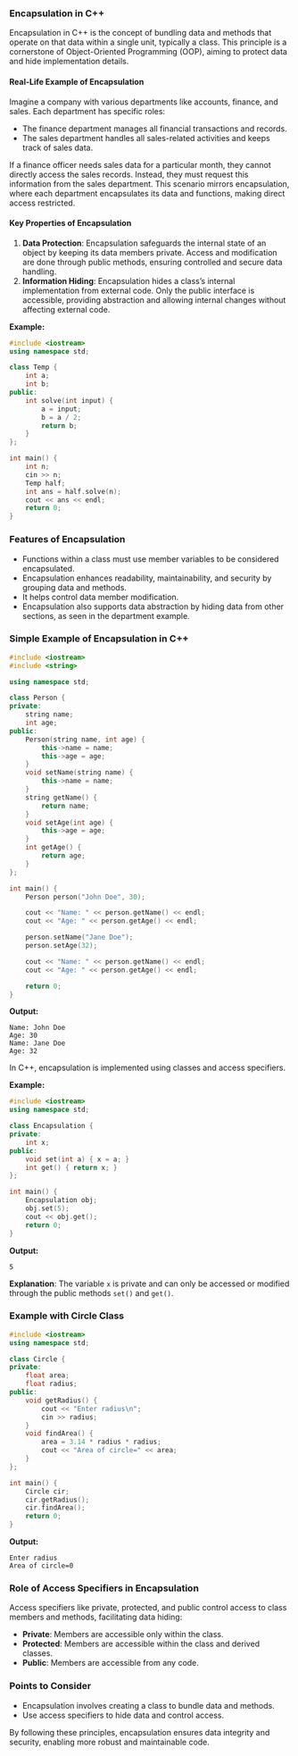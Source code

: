 ### Encapsulation in C++

Encapsulation in C++ is the concept of bundling data and methods that operate on that data within a single unit, typically a class. This principle is a cornerstone of Object-Oriented Programming (OOP), aiming to protect data and hide implementation details.

#### Real-Life Example of Encapsulation

Imagine a company with various departments like accounts, finance, and sales. Each department has specific roles:

- The finance department manages all financial transactions and records.
- The sales department handles all sales-related activities and keeps track of sales data.

If a finance officer needs sales data for a particular month, they cannot directly access the sales records. Instead, they must request this information from the sales department. This scenario mirrors encapsulation, where each department encapsulates its data and functions, making direct access restricted.

#### Key Properties of Encapsulation

1. **Data Protection**: Encapsulation safeguards the internal state of an object by keeping its data members private. Access and modification are done through public methods, ensuring controlled and secure data handling.
2. **Information Hiding**: Encapsulation hides a class’s internal implementation from external code. Only the public interface is accessible, providing abstraction and allowing internal changes without affecting external code.

**Example:**

```cpp
#include <iostream>
using namespace std;

class Temp {
    int a;
    int b;
public:
    int solve(int input) {
        a = input;
        b = a / 2;
        return b;
    }
};

int main() {
    int n;
    cin >> n;
    Temp half;
    int ans = half.solve(n);
    cout << ans << endl;
    return 0;
}
```

### Features of Encapsulation

- Functions within a class must use member variables to be considered encapsulated.
- Encapsulation enhances readability, maintainability, and security by grouping data and methods.
- It helps control data member modification.
- Encapsulation also supports data abstraction by hiding data from other sections, as seen in the department example.

### Simple Example of Encapsulation in C++

```cpp
#include <iostream>
#include <string>

using namespace std;

class Person {
private:
    string name;
    int age;
public:
    Person(string name, int age) {
        this->name = name;
        this->age = age;
    }
    void setName(string name) {
        this->name = name;
    }
    string getName() {
        return name;
    }
    void setAge(int age) {
        this->age = age;
    }
    int getAge() {
        return age;
    }
};

int main() {
    Person person("John Doe", 30);

    cout << "Name: " << person.getName() << endl;
    cout << "Age: " << person.getAge() << endl;

    person.setName("Jane Doe");
    person.setAge(32);

    cout << "Name: " << person.getName() << endl;
    cout << "Age: " << person.getAge() << endl;

    return 0;
}
```

**Output:**

```
Name: John Doe
Age: 30
Name: Jane Doe
Age: 32
```

In C++, encapsulation is implemented using classes and access specifiers.

**Example:**

```cpp
#include <iostream>
using namespace std;

class Encapsulation {
private:
    int x;
public:
    void set(int a) { x = a; }
    int get() { return x; }
};

int main() {
    Encapsulation obj;
    obj.set(5);
    cout << obj.get();
    return 0;
}
```

**Output:**

```
5
```

**Explanation**: The variable `x` is private and can only be accessed or modified through the public methods `set()` and `get()`.

### Example with Circle Class

```cpp
#include <iostream>
using namespace std;

class Circle {
private:
    float area;
    float radius;
public:
    void getRadius() {
        cout << "Enter radius\n";
        cin >> radius;
    }
    void findArea() {
        area = 3.14 * radius * radius;
        cout << "Area of circle=" << area;
    }
};

int main() {
    Circle cir;
    cir.getRadius();
    cir.findArea();
    return 0;
}
```

**Output:**

```
Enter radius
Area of circle=0
```

### Role of Access Specifiers in Encapsulation

Access specifiers like private, protected, and public control access to class members and methods, facilitating data hiding:

- **Private**: Members are accessible only within the class.
- **Protected**: Members are accessible within the class and derived classes.
- **Public**: Members are accessible from any code.

### Points to Consider

- Encapsulation involves creating a class to bundle data and methods.
- Use access specifiers to hide data and control access.

By following these principles, encapsulation ensures data integrity and security, enabling more robust and maintainable code.
